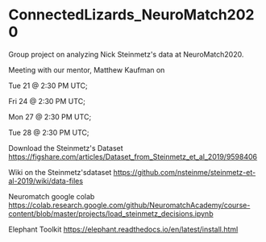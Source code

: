 # ConnectedLizards_NeuroMatch2020
Group project on analyzing Nick Steinmetz's data at NeuroMatch2020.

Meeting with our mentor, Matthew Kaufman on 

  Tue 21 @ 2:30 PM UTC; 
  
  Fri 24 @ 2:30 PM UTC; 
  
  Mon 27 @ 2:30 PM UTC; 
  
  Tue 28 @ 2:30 PM UTC; 
  
Download the Steinmetz's Dataset https://figshare.com/articles/Dataset_from_Steinmetz_et_al_2019/9598406

Wiki on the Steinmetz'sdataset https://github.com/nsteinme/steinmetz-et-al-2019/wiki/data-files

Neuromatch google colab https://colab.research.google.com/github/NeuromatchAcademy/course-content/blob/master/projects/load_steinmetz_decisions.ipynb

Elephant Toolkit https://elephant.readthedocs.io/en/latest/install.html
